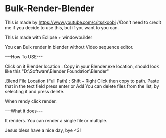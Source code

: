 # Bulk-Render-Blender
This is made by https://www.youtube.com/c/itsskoobi     //Don't need to credit me if you decide to use this, but if you want to you can.

This is made with Eclipse + windowbuilder

You can Bulk render in blender without Video sequence editor.

---How To USE---

Click on it
Blender location :
Copy in your Blender.exe location, should look like this  "D:\Software\Blender Foundation\Blender"

.Blend File Location (Full Path) :
Shift + Right Click then copy to path. Paste that in the text field press enter or Add
You can delete files from the list, by selecting it and press delete.

When rendy click render.

---What it does---

It renders. You can render a single file or multiple.


Jesus bless have a nice day, bye <3!

